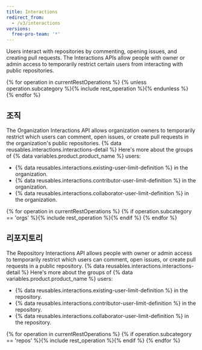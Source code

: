 ```yaml
---
title: Interactions
redirect_from:
  - /v3/interactions
versions:
  free-pro-team: '*'
---
```


Users interact with repositories by commenting, opening issues, and creating pull requests. The Interactions APIs allow people with owner or admin access to temporarily restrict certain users from interacting with public repositories.

{% for operation in currentRestOperations %}
  {% unless operation.subcategory %}{% include rest_operation %}{% endunless %}
{% endfor %}

## 조직

The Organization Interactions API allows organization owners to temporarily restrict which users can comment, open issues, or create pull requests in the organization's public repositories. {% data reusables.interactions.interactions-detail %} Here's more about the groups of {% data variables.product.product_name %} users:

* {% data reusables.interactions.existing-user-limit-definition %} in the organization.
* {% data reusables.interactions.contributor-user-limit-definition %} in the organization.
* {% data reusables.interactions.collaborator-user-limit-definition %} in the organization.

{% for operation in currentRestOperations %}
  {% if operation.subcategory == 'orgs' %}{% include rest_operation %}{% endif %}
{% endfor %}

## 리포지토리

The Repository Interactions API allows people with owner or admin access to temporarily restrict which users can comment, open issues, or create pull requests in a public repository. {% data reusables.interactions.interactions-detail %} Here's more about the groups of {% data variables.product.product_name %} users:

* {% data reusables.interactions.existing-user-limit-definition %} in the repository.
* {% data reusables.interactions.contributor-user-limit-definition %} in the repository.
* {% data reusables.interactions.collaborator-user-limit-definition %} in the repository.

{% for operation in currentRestOperations %}
  {% if operation.subcategory == 'repos' %}{% include rest_operation %}{% endif %}
{% endfor %}
